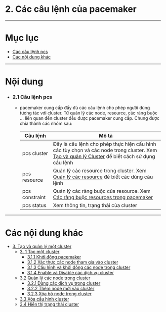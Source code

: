 # 2. Các câu lệnh của pacemaker


____


# Mục lục

- [Các câu lệnh pcs](#cmd-pcs)
- [Các nội dung khác](#contents-other)
____


# Nội dung


- ### <a name="cmd-pcs">2.1 Câu lệnh pcs</a>

	- pacemaker cung cấp đầy đủ các câu lệnh cho phép người dùng tương tác với cluster. Tử quản lý các node, resource, các ràng buộc ... liên quan đến cluster đều được pacemaker cung cấp. Chung được chia thành các nhóm sau:

		| Câu lệnh | Mô tả |
		| ------------- | ------------- |
		| pcs cluster | Đây là câu lệnh cho phép thực hiện cấu hình các tùy chọn và các node trong cluster. Xem [Tạo và quản lý Cluster](create-cluster-pcmk.md) để biết cách sử dụng câu lệnh |
		| pcs resource | Quản lý các resource trong cluster. Xem [Quản lý các resource](resource-pacemaker.md) để biết các dùng câu lệnh|
		| pcs constraint | Quản lý các ràng buộc của resource. Xem [Các ràng buộc resources trong pacemaker](constraint-pacemaker.md)|
		| pcs status | Xem thông tin, trạng thái của cluster |

____


# <a name="contents-other">Các nội dung khác</a>

- [3. Tạo và quản lý một cluster](create-cluster-pcmk.md)
	- [3. 1  Tạo một cluster](create-cluster-pcmk.md#create)
		- [3.1.1 Khởi động pacemaker](create-cluster-pcmk.md#start)
		- [3.1.2 Xác thực các node tham gia vào cluster](create-cluster-pcmk.md#authen)
		- [3.1.3 Cấu hình và khởi động các node trong cluster](create-cluster-pcmk.md#cluster-nodes)
		- [3.1.4 Enable và Disable các dịch vụ cluster](create-cluster-pcmk.md#ed-services)
	- [3.2 Quản lý các node trong cluster](create-cluster-pcmk.md#man-node)
		- [3.2.1 Dừng các dịch vụ trong cluster](create-cluster-pcmk.md#stop-node)
		- [3.2.2 Thêm node mới vào cluster](create-cluster-pcmk.md#add-node)
		- [3.2.3 Xóa bỏ node trong cluster](create-cluster-pcmk.md#rem-node)
	- [3.3 Xóa cấu hình cluster](create-cluster-pcmk.md#rem-config)
	- [3.4 Hiển thị trạng thái cluster](create-cluster-pcmk.md#disp-stat)